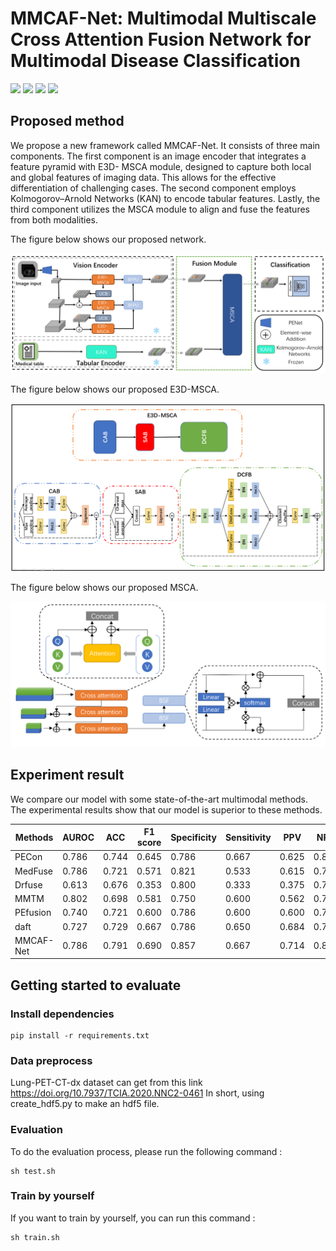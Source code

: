 # MMCAF-Net: Multimodal Multiscale Cross Attention Fusion Network for Multimodal Disease Classification

![](https://img.shields.io/badge/-Github-181717?style=flat-square&logo=Github&logoColor=FFFFFF)
![](https://img.shields.io/badge/-Awesome-FC60A8?style=flat-square&logo=Awesome&logoColor=FFFFFF)
![](https://img.shields.io/badge/-Python-3776AB?style=flat-square&logo=Python&logoColor=FFFFFF)
![](https://img.shields.io/badge/-Pytorch-EE4C2C?style=flat-square&logo=Pytorch&logoColor=FFFFFF)


## Proposed method
We propose a new framework called MMCAF-Net. It consists of three main components. The first component is an image encoder that integrates a feature pyramid with E3D-
MSCA module, designed to capture both local and global features of imaging data. This allows for the effective differentiation of challenging cases. The second component employs Kolmogorov–Arnold Networks (KAN) to encode tabular features. Lastly, the third component utilizes the MSCA module to align and fuse the features from both modalities.

The figure below shows our proposed network.

![image](images/main.png)

The figure below shows our proposed E3D-MSCA.

![image](images/E3D-MSCA.png)

The figure below shows our proposed MSCA.

![image](images/MSCA.png)

## Experiment result
   We compare our model with some state-of-the-art multimodal methods. The experimental results show that our model is superior to these methods.
<table>
<thead>
  <tr>
    <th>Methods</th>
    <th>AUROC</th>
    <th>ACC</th>
    <th>F1 score</th>
    <th>Specificity</th>
    <th>Sensitivity</th>
    <th>PPV</th>
    <th>NPV</th>
  </tr>
</thead>
<tbody>
  <tr>
    <td>PECon</td>
    <td>0.786</td>
    <td>0.744</td>
    <td>0.645</td>
    <td>0.786</td>
    <td>0.667</td>
    <td>0.625</td>
    <td>0.815</td>
  </tr>
  <tr>
    <td>MedFuse</td>
    <td>0.786</td>
    <td>0.721</td>
    <td>0.571</td>
    <td>0.821</td>
    <td>0.533</td>
    <td>0.615</td>
    <td>0.767</td>
  </tr>
  <tr>
    <td>Drfuse</td>
    <td>0.613</td>
    <td>0.676</td>
    <td>0.353</td>
    <td>0.800</td>
    <td>0.333</td>
    <td>0.375</td>
    <td>0.769</td>
  </tr>
  <tr>
    <td>MMTM</td>
    <td>0.802</td>
    <td>0.698</td>
    <td>0.581</td>
    <td>0.750</td>
    <td>0.600</td>
    <td>0.562</td>
    <td>0.778</td>
  </tr>
  <tr>
    <td>PEfusion</td>
    <td>0.740</td>
    <td>0.721</td>
    <td>0.600</td>
    <td>0.786</td>
    <td>0.600</td>
    <td>0.600</td>
    <td>0.786</td>
  </tr>
  <tr>
    <td>daft</td>
    <td>0.727</td>
    <td>0.729</td>
    <td>0.667</td>
    <td>0.786</td>
    <td>0.650</td>
    <td>0.684</td>
    <td>0.759</td>
  </tr>
  <tr>
    <td>MMCAF-Net</td>
    <td>0.786</td>
    <td>0.791</td>
    <td>0.690</td>
    <td>0.857</td>
    <td>0.667</td>
    <td>0.714</td>
    <td>0.828</td>
  </tr>
</tbody>
</table>

## Getting started to evaluate
### Install dependencies
```
pip install -r requirements.txt
```

### Data preprocess
Lung-PET-CT-dx dataset can get from this link https://doi.org/10.7937/TCIA.2020.NNC2-0461
In short, using create_hdf5.py to make an hdf5 file.

### Evaluation
To do the evaluation process, please run the following command :
```
sh test.sh
```

### Train by yourself
If you want to train by yourself, you can run this command :
```
sh train.sh
```
